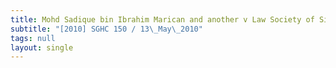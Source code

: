 ```yaml
---
title: Mohd Sadique bin Ibrahim Marican and another v Law Society of Singapore
subtitle: "[2010] SGHC 150 / 13\_May\_2010"
tags: null
layout: single
---
```


